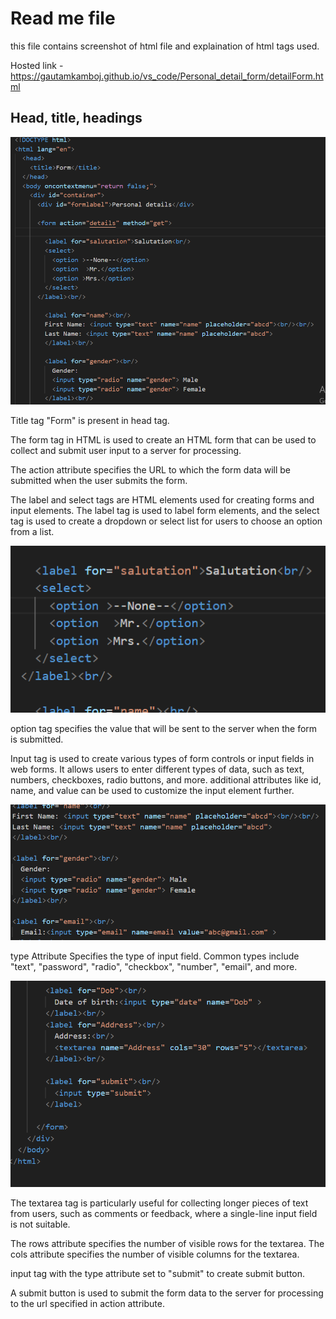 # Read me file
this file contains screenshot of html file and explaination of html tags used.

Hosted link - https://gautamkamboj.github.io/vs_code/Personal_detail_form/detailForm.html


## Head, title, headings

![Alt text](image.png)

Title tag "Form" is present in head tag.

The form tag in HTML is used to create an HTML form that can be used to collect and submit user input to a server for processing.

The action attribute specifies the URL to which the form data will be submitted when the user submits the form.


The label and select tags are HTML elements used for creating forms and input elements. The label tag is used to label form elements, and the select tag is used to create a dropdown or select list for users to choose an option from a list.

![Alt text](image-2.png)

option tag specifies the value that will be sent to the server when the form is submitted.

Input tag is used to create various types of form controls or input fields in web forms. It allows users to enter different types of data, such as text, numbers, checkboxes, radio buttons, and more. additional attributes like id, name, and value can be used to customize the input element further.

![Alt text](image-3.png)

type Attribute Specifies the type of input field. Common types include "text", "password", "radio", "checkbox", "number", "email", and more.

![Alt text](image-1.png)

The textarea tag is particularly useful for collecting longer pieces of text from users, such as comments or feedback, where a single-line input field is not suitable.

The rows attribute specifies the number of visible rows for the textarea.
The cols attribute specifies the number of visible columns for the textarea.


input tag with the type attribute set to "submit" to create submit button.

A submit button is used to submit the form data to the server for processing to the url specified in action attribute.